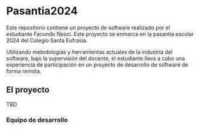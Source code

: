 # Pasantia2024
Este repositorio contiene un proyecto de software realizado por el estudiante Facundo Nesci. Este proyecto se enmarca en la pasantía escolar 2024 del Colegio Santa Eufrasia.

Utilizando metodologías y herramientas actuales de la industria del software, bajo la supervisión del docente, el estudiante lleva a cabo una experiencia de participación en un proyecto de desarrollo de software de forma remota.

## El proyecto

TBD

### Equipo de desarrollo


